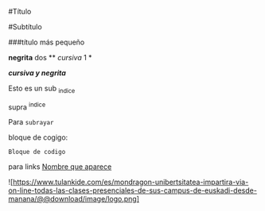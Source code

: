 #Título

#Subtítulo

###título más pequeño

**negrita** dos ** *cursiva* 1 *

***cursiva y negrita***

Esto es un sub <sub>indice</sub>

supra <sup>indice</sup>

Para `subrayar`

bloque de cogigo:
```
Bloque de codigo
```

para links [Nombre que aparece](https://www.youtube.com/watch?v=dQw4w9WgXcQ&ab_channel=RickAstley)

![https://www.tulankide.com/es/mondragon-unibertsitatea-impartira-via-on-line-todas-las-clases-presenciales-de-sus-campus-de-euskadi-desde-manana/@@download/image/logo.png]

